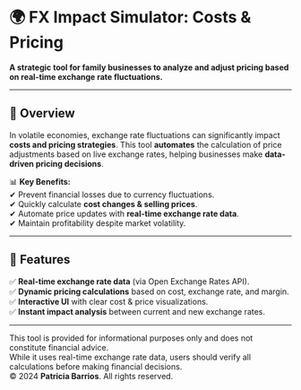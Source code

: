 # 🌍 FX Impact Simulator: Costs & Pricing  

**A strategic tool for family businesses to analyze and adjust pricing based on real-time exchange rate fluctuations.**  

---

## 📌 Overview  

In volatile economies, exchange rate fluctuations can significantly impact **costs and pricing strategies**. This tool **automates** the calculation of price adjustments based on live exchange rates, helping businesses make **data-driven pricing decisions**.  

📊 **Key Benefits:**  
✔ Prevent financial losses due to currency fluctuations.  
✔ Quickly calculate **cost changes & selling prices**.  
✔ Automate price updates with **real-time exchange rate data**.  
✔ Maintain profitability despite market volatility.  

---

## 🚀 Features  

✅ **Real-time exchange rate data** (via Open Exchange Rates API).  
✅ **Dynamic pricing calculations** based on cost, exchange rate, and margin.  
✅ **Interactive UI** with clear cost & price visualizations.  
✅ **Instant impact analysis** between current and new exchange rates.  

---

This tool is provided for informational purposes only and does not constitute financial advice.  
While it uses real-time exchange rate data, users should verify all calculations before making financial decisions.  
© 2024 **Patricia Barrios**. All rights reserved.

